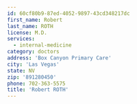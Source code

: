 ```yaml
---
id: 60cf80b9-87ed-4052-9897-43cd348217dc
first_name: Robert
last_name: ROTH
license: M.D.
services:
  - internal-medicine
category: doctors
address: 'Box Canyon Primary Care'
city: 'Las Vegas'
state: NV
zip: '891280450'
phone: 702-363-5575
title: 'Robert ROTH'
---
```

